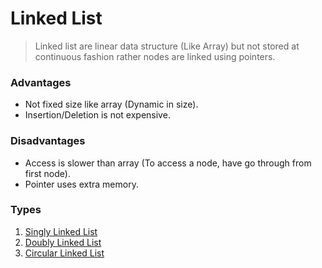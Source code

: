 # Linked List

> Linked list are linear data structure (Like Array) but not stored at continuous fashion rather nodes are linked using pointers.

### Advantages

- Not fixed size like array (Dynamic in size).
- Insertion/Deletion is not expensive.

### Disadvantages

- Access is slower than array (To access a node, have go through from first node).
- Pointer uses extra memory.

### Types

1. <a target="_blank" href="./singly-linked-list.md">Singly Linked List</a>
1. <a target="_blank" href="./doubly-linked-list.md">Doubly Linked List</a>
1. <a target="_blank" href="./circular-linked-list.md">Circular Linked List</a>
